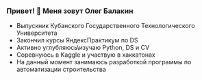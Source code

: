 ### Привет! 👋 Меня зовут Олег Балакин

<!--
**Oleg-Balakin/Oleg-Balakin** is a ✨ _special_ ✨ repository because its `README.md` (this file) appears on your GitHub profile.

Here are some ideas to get you started:

- 🔭 I’m currently working on ...
- 🌱 I’m currently learning ...
- 👯 I’m looking to collaborate on ...
- 🤔 I’m looking for help with ...
- 💬 Ask me about ...
- 📫 How to reach me: ...
- 😄 Pronouns: ...
- ⚡ Fun fact: ...
-->
- Выпускник Кубанского Государственного Технологического Университета
- Закончил курсы ЯндексПрактикум по DS
- Активно  углубляюсь\изучаю Python, DS и CV
- Соревнуюсь в Kaggle и участвую в хаккатонах
- На данный момент занимаюсь разработкой программы по автоматизации строительства
